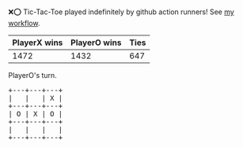 :x::o: Tic-Tac-Toe played indefinitely by github action runners! See [my workflow](.github/workflows/play.yaml).

|PlayerX wins|PlayerO wins|Ties|
|-|-|-|
|1472|1432|647|

PlayerO's turn.

<pre>
+---+---+---+
|   |   | X |
+---+---+---+
| O | X | O |
+---+---+---+
|   |   |   |
+---+---+---+
</pre>